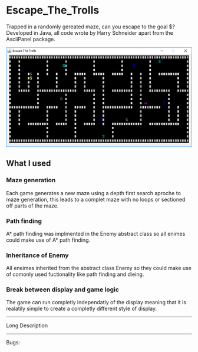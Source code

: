 # Escape_The_Trolls

Trapped in a randomly gereated maze, can you escape to the goal $? Developed in Java, all code wrote by Harry Schneider apart from the AsciiPanel package.

![Screen shot of the game](https://github.com/Haza290/Escape_The_Trolls/blob/master/Escape%20The%20Trolls%20Screenshot.PNG "test")

## What I used

### Maze generation
Each game generates a new maze using a depth first search aproche to maze generation, this leads to a complet maze with no loops or sectioned off parts of the maze.

### Path finding
A* path finding was implmented in the Enemy abstract class so all enimes could make use of A* path finding.

### Inheritance of Enemy
All eneimes inherited from the abstract class Enemy so they could make use of comonly used fuctionality like path finding and dieing.

### Break between display and game logic
The game can run completly independatly of the display meaning that it is realatily simple to create a completly different style of display.

---

Long Description

---
Bugs:
